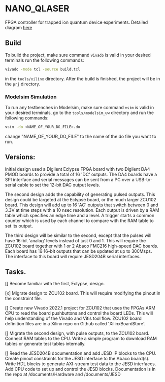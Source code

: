 # NANO_QLASER

FPGA controller for trapped ion quantum device experiments. Detailed diagram [here](https://github.com/uw-acme/NANO_QLASER/blob/eric_zcu_102/documents/Project-overview.pdf)

## Build

To build the project, make sure command `vivado` is valid in your desired terminals run the following commands:

```bash
vivado -mode tcl -source build.tcl
```
in the `tools/xilinx` directory. After the build is finished, the project will be in the `prj` directory.

### Modelsim Simulation

To run any testbenches in Modelsim, make sure command `vsim` is valid in your desired terminals, go to the `tools/modelsim_uw` directory and run the following commands:

```bash
vsim -do <NAME_OF_YOUR_DO_FILE>.do
```
change "NAME_OF_YOUR_DO_FILE" to the name of the do file you want to run.

## Versions:

Initial design used a Digilent Eclypse FPGA board with two Digilent DA4 PMOD boards to provide a total of 16 'DC' outputs. The DA4 boards have a SPI interface and serial messages can be sent from a PC over a USB-to-serial cable to set the 12-bit DAC output levels.

The second design adds the capability of generating pulsed outputs. This design could be targeted at the Eclypse board, or the much larger ZCU102 board.
This design will add up to 16 'AC' outputs that switch between 0 and 3.3V at time steps with a 10 nsec resolution. Each output is driven by a RAM table which specifies an edge time and a level. A trigger starts a common counter which is used by each channel to compare with the RAM table to set its output. 

The third design will be similar to the second, except that the pulses will have 16-bit 'analog' levels instead of just 0 and 1. This will require the ZCU102 board together with 1 or 2 Abaco FMC216 high-speed DAC boards. Each board has 16 16-bit outputs that can be updated at up to 300Msps. The interface to this board will require JESD204B serial interfaces.

## Tasks.
[] Become familiar with the first, Eclypse, design.
   
[x] Migrate design to ZCU102 board. This will require modifying the pinout in the constraint file.
    
[] Create new Vivado 2022.1 project for ZCU102 that uses the FPGAs ARM CPU to read the board pushbuttons and control the board LEDs. This will help understanding of the Vivado and Vitis tool flow. ZCU102 board definition files are in a Xilinx repo on Github called 'XilinxBoardStore'.
   
[] Migrate the second design, with pulse outputs, to the ZCU102 board. Connect RAM tables to the CPU. Write a simple program to download RAM tables or generate test tables internally.

[] Read the JESD204B documentation and add JESD IP blocks to the CPU. Create pinout constraints for the JESD interface to the Abaco board(s). Write HDL blocks to generate AXI-stream test data to the JESD interfaces. Add CPU code to set up and control the JESD blocks. Documentation is in the repo at /documents/Hardware and /documents/JESD 
